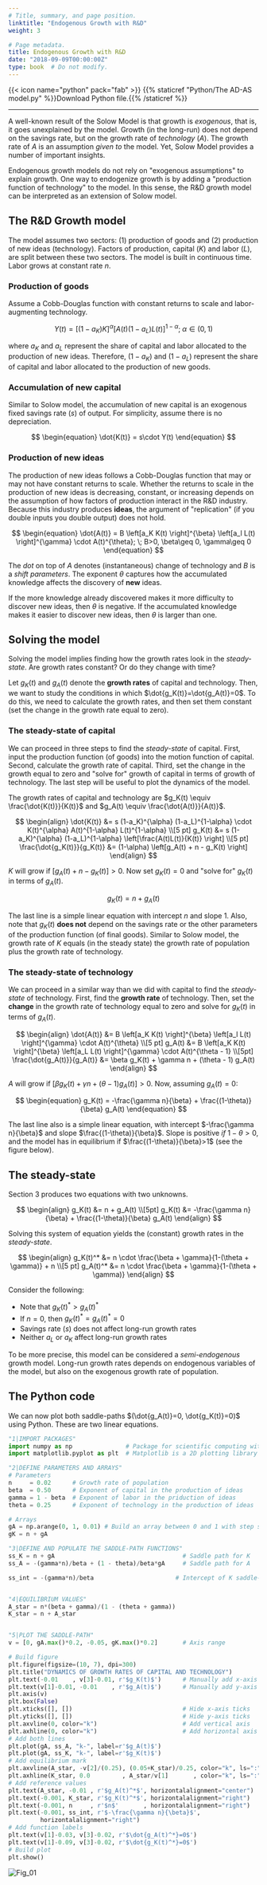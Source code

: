 ```yaml
---
# Title, summary, and page position.
linktitle: "Endogenous Growth with R&D"
weight: 3

# Page metadata.
title: Endogenous Growth with R&D
date: "2018-09-09T00:00:00Z"
type: book  # Do not modify.
---
```


{{< icon name="python" pack="fab" >}} {{% staticref "Python/The AD-AS model.py" %}}Download Python file.{{% /staticref %}}

---

A well-known result of the Solow Model is that growth is *exogenous*, that is, it goes unexplained by the model. Growth (in the long-run) does not depend on the savings rate, but on the growth rate of *technology* ($A$). The growth rate of $A$ is an assumption *given to* the model. Yet, Solow Model provides a number of important insights.

Endogenous growth models do not rely on "exogenous assumptions" to explain growth. One way to endogenize growth is by adding a "production function of technology" to the model. In this sense, the R&D growth model can be interpreted as an extension of Solow model.

## The R&D Growth model

The model assumes two sectors: (1) production of goods and (2) production of new ideas (technology). Factors of production, capital $(K)$ and labor $(L)$, are split between these two sectors. The model is built in continuous time. Labor grows at constant rate $n$.

### Production of goods

Assume a Cobb-Douglas function with constant returns to scale and labor-augmenting technology.

$$
\begin{equation}
Y(t) = \left[(1-a_K)K \right]^{\alpha} \left[A(t) (1-a_L) L(t) \right]^{1-\alpha}; \;   \alpha \in (0, 1)
\end{equation}
$$

where $a_K$ and $a_L$ represent the share of capital and labor allocated to the production of new ideas. Therefore, $(1-a_K)$ and $(1-a_L)$ represent the share of capital and labor allocated to the production of new goods.

### Accumulation of new capital

Similar to Solow model, the accumulation of new capital is an exogenous fixed savings rate $(s)$ of output. For simplicity, assume there is no depreciation.

$$
\begin{equation}
    \dot{K(t)} = s\cdot Y(t)
\end{equation}
$$

### Production of new ideas

The production of new ideas follows a Cobb-Douglas function that may or may not have constant returns to scale. Whether the returns to scale in the production of new ideas is decreasing, constant, or increasing depends on the assumption of how factors of production interact in the R&D industry. Because this industry produces **ideas**, the argument of "replication" (if you double inputs you double output) does not hold.

$$
\begin{equation}
    \dot{A(t)} = B \left[a_K K(t) \right]^{\beta} \left[a_l L(t) \right]^{\gamma} \cdot A(t)^{\theta}; \; B>0, \beta\geq 0, \gamma\geq 0
\end{equation}
$$

The *dot* on top of $A$ denotes (instantaneous) change of technology and $B$ is a *shift parameters*. The exponent $\theta$ captures how the accumulated knowledge affects the discovery of **new** ideas. 

If the more knowledge already discovered makes it more difficulty to discover new ideas, then $\theta$ is negative. If the accumulated knowledge makes it easier to discover new ideas, then $\theta$ is larger than one.

## Solving the model

Solving the model implies finding how the growth rates look in the *steady-state*. Are growth rates constant? Or do they change with time?

Let $g_K(t)$ and $g_A(t)$ denote the **growth rates** of capital and technology. Then, we want to study the conditions in which $\dot{g_K(t)}=\dot{g_A(t)}=0$. To do this, we need to calculate the growth rates, and then set them constant (set the change in the growth rate equal to zero).

### The steady-state of capital

We can proceed in three steps to find the *steady-state* of capital. First, input the production function (of goods) into the motion function of capital. Second, calculate the growth rate of capital. Third, set the change in the growth equal to zero and "solve for" growth of capital in terms of growth of technology. The last step will be useful to plot the dynamics of the model.

The growth rates of capital and technology are $g_K(t) \equiv \frac{\dot{K(t)}}{K(t)}$ and $g_A(t) \equiv \frac{\dot{A(t)}}{A(t)}$.

$$
\begin{align}
    \dot{K(t)}                  &= s (1-a_K)^{\alpha} (1-a_L)^{1-\alpha} \cdot K(t)^{\alpha} A(t)^{1-\alpha} L(t)^{1-\alpha} \\[5 pt]
    g_K(t)                      &= s (1-a_K)^{\alpha} (1-a_L)^{1-\alpha} \left[\frac{A(t)L(t)}{K(t)}  \right] \\[5 pt]
    \frac{\dot{g_K(t)}}{g_K(t)} &= (1-\alpha) \left[g_A(t) + n - g_K(t) \right]
\end{align}
$$

$K$ will grow if $\left[g_A(t) + n - g_K(t) \right] > 0$. Now set $g_K(t) = 0$ and "solve for" $g_K(t)$ in terms of $g_A(t)$.

$$
\begin{equation}
    g_K(t) = n + g_A(t)
\end{equation}
$$

The last line is a simple linear equation with intercept $n$ and slope 1. Also, note that $g_K(t)$ **does not** depend on the savings rate or the other parameters of the production function (of final goods). Similar to Solow model, the growth rate of $K$ equals (in the steady state) the growth rate of population plus the growth rate of technology.

### The steady-state of technology

We can proceed in a similar way than we did with capital to find the *steady-state* of technology. First, find the **growth rate** of technology. Then, set the **change** in the growth rate of technology equal to zero and solve for $g_K(t)$ in terms of $g_A(t)$.

$$
\begin{align}
    \dot{A(t)}                  &= B \left[a_K K(t) \right]^{\beta} \left[a_l L(t) \right]^{\gamma} \cdot A(t)^{\theta} \\[5 pt]
    g_A(t)                      &= B \left[a_K K(t) \right]^{\beta} \left[a_L L(t) \right]^{\gamma} \cdot A(t)^{\theta - 1} \\[5pt]
    \frac{\dot{g_A(t)}}{g_A(t)} &= \beta g_K(t) + \gamma n + (\theta - 1) g_A(t)
\end{align}
$$

$A$ will grow if $\left[\beta g_K(t) + \gamma n + (\theta - 1) g_A(t) \right] > 0$. Now, assuming $g_A(t) = 0$:

$$
\begin{equation}
    g_K(t) = -\frac{\gamma n}{\beta} + \frac{(1-\theta)}{\beta} g_A(t)
\end{equation}
$$

The last line also is a simple linear equation, with intercept $-\frac{\gamma n}{\beta}$ and slope $\frac{(1-\theta)}{\beta}$. Slope is positive *if* $1-\theta>0$, and the model has in equilibrium if $\frac{(1-\theta)}{\beta}>1$ (see the figure below).

## The steady-state

Section 3 produces two equations with two unknowns.

$$
\begin{align}
    g_K(t) &= n + g_A(t) \\[5pt]
    g_K(t) &= -\frac{\gamma n}{\beta} + \frac{(1-\theta)}{\beta} g_A(t)
\end{align}
$$

Solving this system of equation yields the (constant) growth rates in the *steady-state*.

$$
\begin{align}
    g_K(t)^* &= n \cdot \frac{\beta + \gamma}{1-(\theta + \gamma)} + n \\[5 pt]
    g_A(t)^* &= n \cdot \frac{\beta + \gamma}{1-(\theta + \gamma)}
\end{align}
$$

Consider the following:
* Note that $g_K(t)^* > g_A(t)^*$
* If $n = 0$, then $g_K(t)^* = g_A(t)^* = 0$
* Savings rate $(s)$ does not affect long-run growth rates
* Neither $a_L$ or $a_K$ affect long-run growth rates

To be more precise, this model can be considered a *semi-endogenous* growth model. Long-run growth rates depends on endogenous variables of the model, but also on the exogenous growth rate of population.

## The Python code

We can now plot both saddle-paths $(\dot{g_A(t)}=0, \dot{g_K(t)}=0)$ using Python. These are two linear equations.

```python
"1|IMPORT PACKAGES"
import numpy as np               # Package for scientific computing with Python
import matplotlib.pyplot as plt  # Matplotlib is a 2D plotting library

"2|DEFINE PARAMETERS AND ARRAYS"
# Parameters
n     = 0.02      # Growth rate of population
beta  = 0.50      # Exponent of capital in the production of ideas
gamma = 1 - beta  # Exponent of labor in the priduction of ideas
theta = 0.25      # Exponent of technology in the production of ideas

# Arrays
gA = np.arange(0, 1, 0.01) # Build an array between 0 and 1 with step size=0.01
gK = n + gA

"3|DEFINE AND POPULATE THE SADDLE-PATH FUNCTIONS" 
ss_K = n + gA                                    # Saddle path for K
ss_A = -(gamma*n)/beta + (1 - theta)/beta*gA     # Saddle path for A

ss_int = -(gamma*n)/beta                       # Intercept of K saddle-path


"4|EQUILIBRIUM VALUES"
A_star = n*(beta + gamma)/(1 - (theta + gamma))
K_star = n + A_star


"5|PLOT THE SADDLE-PATH"
v = [0, gA.max()*0.2, -0.05, gK.max()*0.2]       # Axis range

# Build figure
plt.figure(figsize=(10, 7), dpi=300)
plt.title("DYNAMICS OF GROWTH RATES OF CAPITAL AND TECHNOLOGY")
plt.text(-0.01    , v[3]-0.01, r'$g_K(t)$')      # Manually add x-axis label
plt.text(v[1]-0.01, -0.01    , r'$g_A(t)$')      # Manually add y-axis label
plt.axis(v)
plt.box(False)
plt.xticks([], [])                               # Hide x-axis ticks
plt.yticks([], [])                               # Hide y-axis ticks
plt.axvline(0, color="k")                        # Add vertical axis
plt.axhline(0, color="k")                        # Add horizontal axis
# Add both lines
plt.plot(gA, ss_A, "k-", label=r'$g_A(t)$')
plt.plot(gA, ss_K, "k-", label=r'$g_K(t)$')
# Add equilibrium mark
plt.axvline(A_star, -v[2]/(0.25), (0.05+K_star)/0.25, color="k", ls=":")
plt.axhline(K_star, 0.0         , A_star/v[1]       , color="k", ls=":")
# Add reference values
plt.text(A_star, -0.01 , r'$g_A(t)^*$', horizontalalignment="center")
plt.text(-0.001, K_star, r'$g_K(t)^*$', horizontalalignment="right")
plt.text(-0.001, n     , r'$n$'       , horizontalalignment="right")
plt.text(-0.001, ss_int, r'$-\frac{\gamma n}{\beta}$',
         horizontalalignment="right")
# Add function labels
plt.text(v[1]-0.03, v[3]-0.02, r'$\dot{g_A(t)^*}=0$')
plt.text(v[1]-0.09, v[3]-0.02, r'$\dot{g_K(t)^*}=0$')
# Build plot
plt.show()
```

![Fig_01](Fig_01.png)

